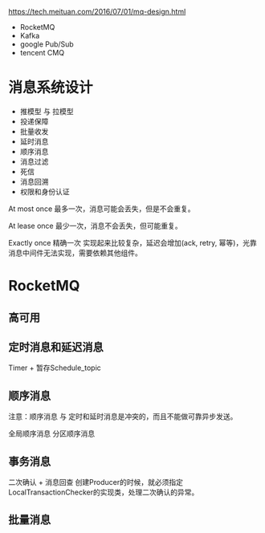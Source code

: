 
https://tech.meituan.com/2016/07/01/mq-design.html


- RocketMQ
- Kafka
- google Pub/Sub
- tencent CMQ


# 消息系统设计
- 推模型 与 拉模型
- 投递保障
- 批量收发
- 延时消息
- 顺序消息
- 消息过滤
- 死信
- 消息回溯
- 权限和身份认证



At most once
最多一次，消息可能会丢失，但是不会重复。

At lease once
最少一次，消息不会丢失，但可能重复。

Exactly once
精确一次
实现起来比较复杂，延迟会增加(ack, retry, 幂等)，光靠消息中间件无法实现，需要依赖其他组件。

# RocketMQ

## 高可用

## 定时消息和延迟消息

Timer + 暂存Schedule_topic

## 顺序消息
注意：顺序消息 与 定时和延时消息是冲突的，而且不能做可靠异步发送。

全局顺序消息
分区顺序消息



## 事务消息
二次确认 + 消息回查
创建Producer的时候，就必须指定LocalTransactionChecker的实现类，处理二次确认的异常。


## 批量消息
